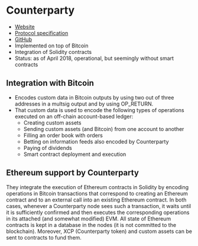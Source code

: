# Counterparty

* [Website](https://counterparty.io)
* [Protocol specification](https://counterparty.io/docs/protocol_specification/)
* [GitHub](https://github.com/CounterpartyXCP)
* Implemented on top of Bitcoin
* Integration of Solidity contracts 
* Status: as of April 2018, operational, but seemingly without smart contracts


## Integration with Bitcoin

* Encodes custom data in Bitcoin outputs by using two out of three addresses in a multsig output and by using OP_RETURN.
* That custom data is used to encode the following types of operations executed on an off-chain account-based ledger:
  * Creating custom assets
  * Sending custom assets (and Bitcoin) from one account to another
  * Filling an order book with orders
  * Betting on information feeds also encoded by Counterparty
  * Paying of dividends
  * Smart contract deployment and execution
  
## Ethereum support by Counterparty

They integrate the execution of Ethereum contracts in Solidity by encoding operations in Bitcoin transactions that correspond to creating an Ethereum contract and to an external call into an existing Ethereum contract. In both cases, whenever a Counterparty node sees such a transaction, it waits until it is sufficiently confirmed and then executes the corresponding operations in its attached (and somewhat modified) EVM. All state of Ethereum contracts is kept in a database in the nodes (it is not committed to the blockchain). Moreover, XCP (Counterparty token) and custom assets can be sent to contracts to fund them. 